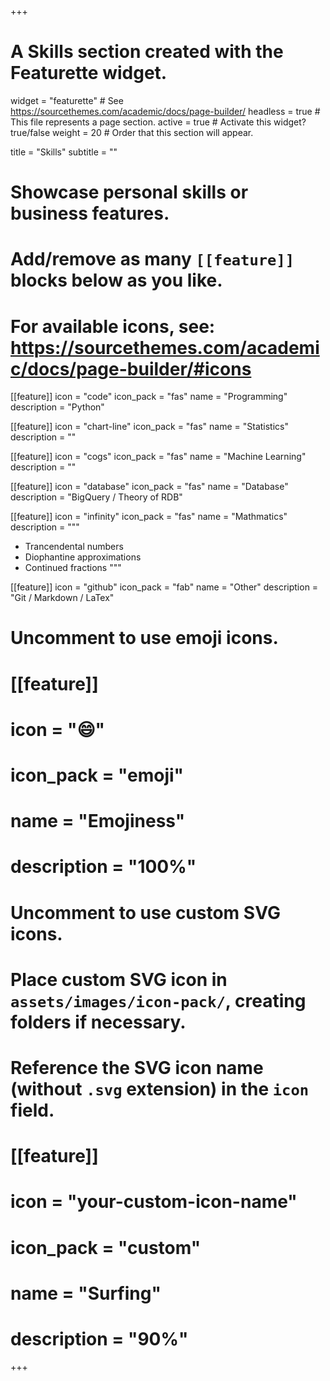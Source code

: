 +++
# A Skills section created with the Featurette widget.
widget = "featurette"  # See https://sourcethemes.com/academic/docs/page-builder/
headless = true  # This file represents a page section.
active = true  # Activate this widget? true/false
weight = 20  # Order that this section will appear.

title = "Skills"
subtitle = ""

# Showcase personal skills or business features.
#
# Add/remove as many `[[feature]]` blocks below as you like.
#
# For available icons, see: https://sourcethemes.com/academic/docs/page-builder/#icons

[[feature]]
  icon = "code"
  icon_pack = "fas"
  name = "Programming"
  description = "Python"

[[feature]]
  icon = "chart-line"
  icon_pack = "fas"
  name = "Statistics"
  description = ""

[[feature]]
  icon = "cogs"
  icon_pack = "fas"
  name = "Machine Learning"
  description = ""

[[feature]]
  icon = "database"
  icon_pack = "fas"
  name = "Database"
  description = "BigQuery / Theory of RDB"

[[feature]]
  icon = "infinity"
  icon_pack = "fas"
  name = "Mathmatics"
  description = """
  - Trancendental numbers
  - Diophantine approximations
  - Continued fractions
  """

[[feature]]
  icon = "github"
  icon_pack = "fab"
  name = "Other"
  description = "Git / Markdown / LaTex"

# Uncomment to use emoji icons.
# [[feature]]
#  icon = ":smile:"
#  icon_pack = "emoji"
#  name = "Emojiness"
#  description = "100%"

# Uncomment to use custom SVG icons.
# Place custom SVG icon in `assets/images/icon-pack/`, creating folders if necessary.
# Reference the SVG icon name (without `.svg` extension) in the `icon` field.
# [[feature]]
#  icon = "your-custom-icon-name"
#  icon_pack = "custom"
#  name = "Surfing"
#  description = "90%"

+++
